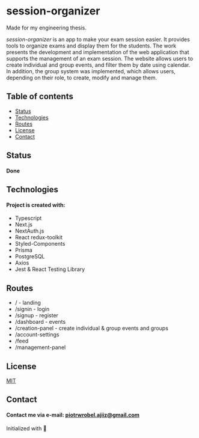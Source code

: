 # session-organizer

Made for my engineering thesis.

*session-organizer* is an app to make your exam session easier.
It provides tools to organize exams and display them for the students.
The work presents the development and implementation of the web application that supports the management of an exam session. 
The website allows users to create individual and group events, and filter them by date using calendar. 
In addition, the group system was implemented, which allows users, depending on their role, to create, modify and manage them.

## Table of contents
* [Status](#status)
* [Technologies](#technologies)
* [Routes](#routes)
* [License](#license)
* [Contact](#contact)

## Status
#### Done

## Technologies
#### Project is created with:
* Typescript
* Next.js
* NextAuth.js
* React redux-toolkit
* Styled-Components
* Prisma
* PostgreSQL
* Axios
* Jest & React Testing Library

## Routes
* / - landing
* /signin - login
* /signup - register
* /dashboard - events
* /creation-panel - create individual & group events and groups
* /account-settings
* /feed
* /management-panel

## License
[MIT](https://choosealicense.com/licenses/mit/)

## Contact
#### Contact me via e-mail: piotrwrobel.ajiiz@gmail.com

Initialized with 🖤
